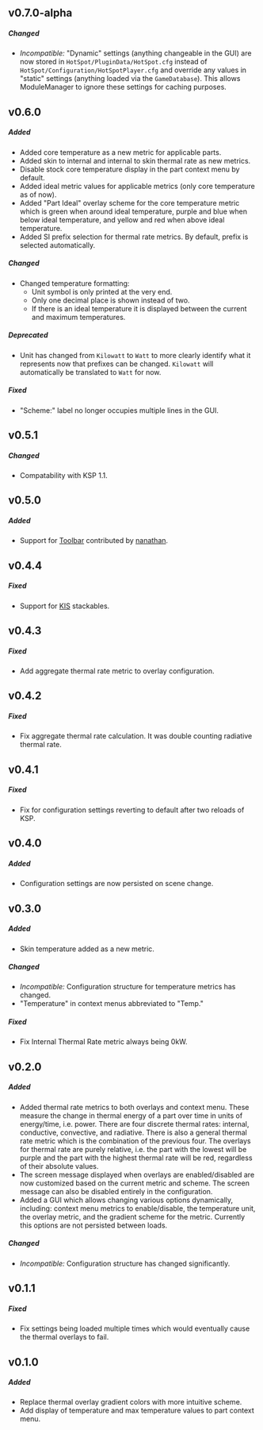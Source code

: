 ## v0.7.0-alpha
##### Changed
- *Incompatible:* "Dynamic" settings (anything changeable in the GUI) are now stored in
  `HotSpot/PluginData/HotSpot.cfg` instead of `HotSpot/Configuration/HotSpotPlayer.cfg` and override any values in
  "static" settings (anything loaded via the `GameDatabase`). This allows ModuleManager to ignore these settings for
  caching purposes.

## v0.6.0
##### Added
- Added core temperature as a new metric for applicable parts.
- Added skin to internal and internal to skin thermal rate as new metrics.
- Disable stock core temperature display in the part context menu by default.
- Added ideal metric values for applicable metrics (only core temperature as of now).
- Added "Part Ideal" overlay scheme for the core temperature metric which is green when around ideal temperature,
  purple and blue when below ideal temperature, and yellow and red when above ideal temperature.
- Added SI prefix selection for thermal rate metrics. By default, prefix is selected automatically.

##### Changed
- Changed temperature formatting:
  - Unit symbol is only printed at the very end.
  - Only one decimal place is shown instead of two.
  - If there is an ideal temperature it is displayed between the current and maximum temperatures.

##### Deprecated
- Unit has changed from `Kilowatt` to `Watt` to more clearly identify what it represents now that prefixes can be
  changed. `Kilowatt` will automatically be translated to `Watt` for now.

##### Fixed
- "Scheme:" label no longer occupies multiple lines in the GUI.

## v0.5.1
##### Changed
- Compatability with KSP 1.1.

## v0.5.0
##### Added
- Support for [Toolbar](http://forum.kerbalspaceprogram.com/index.php?/topic/55420-/) contributed by
  [nanathan](https://github.com/nanathan).

## v0.4.4
##### Fixed
- Support for [KIS](http://forum.kerbalspaceprogram.com/threads/113111) stackables.

## v0.4.3
##### Fixed
- Add aggregate thermal rate metric to overlay configuration.

## v0.4.2
##### Fixed
- Fix aggregate thermal rate calculation. It was double counting radiative thermal rate.

## v0.4.1
##### Fixed
- Fix for configuration settings reverting to default after two reloads of KSP.

## v0.4.0
##### Added
- Configuration settings are now persisted on scene change.

## v0.3.0
##### Added
- Skin temperature added as a new metric.

##### Changed
- *Incompatible:* Configuration structure for temperature metrics has changed.
- "Temperature" in context menus abbreviated to "Temp."

##### Fixed
- Fix Internal Thermal Rate metric always being 0kW.

## v0.2.0
##### Added
- Added thermal rate metrics to both overlays and context menu. These measure the change in thermal energy of a part
  over time in units of energy/time, i.e. power. There are four discrete thermal rates: internal, conductive,
  convective, and radiative. There is also a general thermal rate metric which is the combination of the previous
  four. The overlays for thermal rate are purely relative, i.e. the part with the lowest will be purple and the part
  with the highest thermal rate will be red, regardless of their absolute values.
- The screen message displayed when overlays are enabled/disabled are now customized based on the current metric and
  scheme. The screen message can also be disabled entirely in the configuration.
- Added a GUI which allows changing various options dynamically, including: context menu metrics to enable/disable,
  the temperature unit, the overlay metric, and the gradient scheme for the metric. Currently this options are not
  persisted between loads.

##### Changed
- *Incompatible:* Configuration structure has changed significantly.

## v0.1.1
##### Fixed
- Fix settings being loaded multiple times which would eventually cause the thermal overlays to fail.

## v0.1.0
##### Added
- Replace thermal overlay gradient colors with more intuitive scheme.
- Add display of temperature and max temperature values to part context menu.
